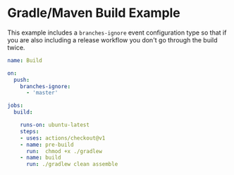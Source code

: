 # Gradle/Maven Build Example

This example includes a `branches-ignore` event configuration type so that if you are also including a release workflow you don't go through the build twice. 

``` yaml
name: Build

on:
  push: 
    branches-ignore: 
      - 'master'

jobs:
  build:

    runs-on: ubuntu-latest
    steps:
    - uses: actions/checkout@v1
    - name: pre-build
      run:  chmod +x ./gradlew
    - name: build
      run: ./gradlew clean assemble

```